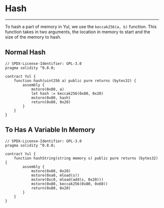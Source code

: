 # Hash

---

To hash a part of memory in Yul, we use the `keccak256(a, b)` function. This function takes in two arguments, the location in memory to start and the size of the memory to hash.

## Normal Hash

```solidity
// SPDX-License-Identifier: GPL-3.0
pragma solidity ^0.8.0;

contract Yul {
    function hash(uint256 a) public pure returns (bytes32) {
        assembly {
            mstore(0x80, a)
            let hash := keccak256(0x80, 0x20)
            mstore(0x80, hash)
            return(0x80, 0x20)
        }
    }
}
```

## To Has A Variable In Memory

```solidity
// SPDX-License-Identifier: GPL-3.0
pragma solidity ^0.8.0;

contract Yul {
    function hashString(string memory s) public pure returns (bytes32) {
        assembly {
            mstore(0x80, 0x20)
            mstore(0xa0, mload(s))
            mstore(0xc0, mload(add(s, 0x20)))
            mstore(0x80, keccak256(0x80, 0x60))
            return(0x80, 0x20)
        }
    }
}
```
